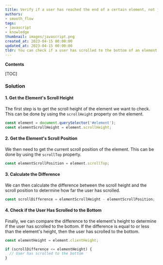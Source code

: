 ```yaml
---
title: Verify if a user has reached the end of a certain element, not just the viewable area of the window
authors:
- smooth_flow
tags:
- javascript
- knowledge
thumbnail: images/javascript.png
created_at: 2023-04-15 00:00:00
updated_at: 2023-04-15 00:00:00
tldr: You can check if a user has scrolled to the bottom of an element by comparing the element`s scrollHeight and scrollTop properties with its clientHeight property.
---
```


**Contents**

[TOC]

### Solution

#### 1. Get the Element's Scroll Height

The first step is to get the scroll height of the element we want to check. This can be done by using the `scrollHeight` property on the element.

```javascript
const element = document.querySelector('#element');
const elementScrollHeight = element.scrollHeight;
```

#### 2. Get the Element's Scroll Position

We then need to get the current scroll position of the element. This can be done by using the `scrollTop` property.

```javascript
const elementScrollPosition = element.scrollTop;
```

#### 3. Calculate the Difference

We can then calculate the difference between the scroll height and the scroll position to determine how far the user has scrolled.

```javascript
const scrollDifference = elementScrollHeight - elementScrollPosition;
```

#### 4. Check if the User Has Scrolled to the Bottom

Finally, we can compare the difference to the element's height to determine if the user has scrolled to the bottom. If the difference is equal to or less than the element's height, then the user has scrolled to the bottom.

```javascript
const elementHeight = element.clientHeight;

if (scrollDifference <= elementHeight) {
  // User has scrolled to the bottom
}
```
